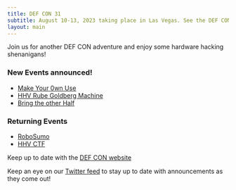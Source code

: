 ```yaml
---
title: DEF CON 31
subtitle: August 10-13, 2023 taking place in Las Vegas. See the DEF CON website for up to date information.
layout: main
---
```


Join us for another DEF CON adventure and enjoy some hardware hacking shenanigans!

### New Events announced!
* [Make Your 0wn Use](/events/makeyourownuse.html)
* [HHV Rube Goldberg Machine](/events/hhv_rgb.html)
* [Bring the other Half](/events/bringtheotherhalf.html)

### Returning Events
* [RoboSumo](/events/robosumo.html)
* [HHV CTF](/challenges/dc30.html)

Keep up to date with the [DEF CON website](https://defcon.org/)

Keep an eye on our [Twitter feed](https://twitter.com/DC_HHV) to stay up to date with announcements as they come out!
